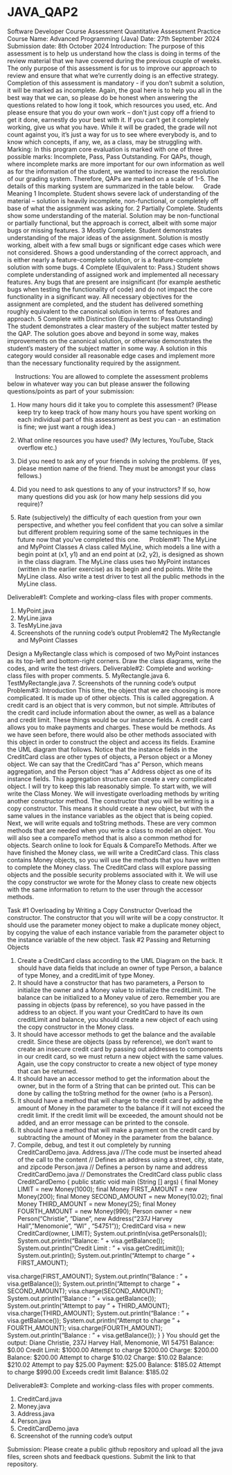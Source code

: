 # JAVA_QAP2

Software Developer Course Assessment
Quantitative Assessment Practice
Course Name: Advanced Programming (Java)
Date: 27th September 2024
Submission date: 8th October 2024
Introduction:
The purpose of this assessment is to help us understand how the class is doing in terms of the review material that we have covered during the previous couple of weeks. The only purpose of this assessment is for us to improve our approach to review and ensure that what we’re currently doing is an effective strategy. Completion of this assessment is mandatory - if you don’t submit a solution, it will be marked as incomplete. 
Again, the goal here is to help you all in the best way that we can, so please do be honest when answering the questions related to how long it took, which resources you used, etc. And please ensure that you do your own work – don't just copy off a friend to get it done, earnestly do your best with it. If you can’t get it completely working, give us what you have. While it will be graded, the grade will not count against you, it’s just a way for us to see where everybody is, and to know which concepts, if any, we, as a class, may be struggling with.
Marking: In this program core evaluation is marked with one of three possible marks: Incomplete, Pass, Pass Outstanding. For QAPs, though, where incomplete marks are more important for our own information as well as for the information of the student, we wanted to increase the resolution of our grading system. Therefore, QAPs are marked on a scale of 1-5. The details of this marking system are summarized in the table below.
 
Grade	Meaning
1	Incomplete. Student shows severe lack of understanding of the material – solution is heavily incomplete, non-functional, or completely off base of what the assignment was asking for.
2	Partially Complete. Students show some understanding of the material. Solution may be non-functional or partially functional, but the approach is correct, albeit with some major bugs or missing features.
3	Mostly Complete. Student demonstrates understanding of the major ideas of the assignment. Solution is mostly working, albeit with a few small bugs or significant edge cases which were not considered. Shows a good understanding of the correct approach, and is either nearly a feature-complete solution, or is a feature-complete solution with some bugs.
4	Complete (Equivalent to: Pass.) Student shows complete understanding of assigned work and implemented all necessary features. Any bugs that are present are insignificant (for example aesthetic bugs when testing the functionality of code) and do not impact the core functionality in a significant way. All necessary objectives for the assignment are completed, and the student has delivered something roughly equivalent to the canonical solution in terms of features and approach.
5	Complete with Distinction (Equivalent to: Pass Outstanding) The student demonstrates a clear mastery of the subject matter tested by the QAP. The solution goes above and beyond in some way, makes improvements on the canonical solution, or otherwise demonstrates the student’s mastery of the subject matter in some way. A solution in this category would consider all reasonable edge cases and implement more than the necessary functionality required by the assignment.

 
Instructions:
You are allowed to complete the assessment problems below in whatever way you can but please answer the following questions/points as part of your submission:
1.	How many hours did it take you to complete this assessment? (Please keep try to keep track of how many hours you have spent working on each individual part of this assessment as best you can - an estimation is fine; we just want a rough idea.)

2.	What online resources you have used? (My lectures, YouTube, Stack overflow etc.)

3.	Did you need to ask any of your friends in solving the problems. (If yes, please mention name of the friend. They must be amongst your class fellows.)

4.	Did you need to ask questions to any of your instructors? If so, how many questions did you ask (or how many help sessions did you require)?

5.	Rate (subjectively) the difficulty of each question from your own perspective, and whether you feel confident that you can solve a similar but different problem requiring some of the same techniques in the future now that you’ve completed this one.
 
Problem#1:
The MyLine and MyPoint Classes
A class called MyLine, which models a line with a begin point at (x1, y1) and an end point at (x2, y2), is designed as shown in the class diagram. The MyLine class uses two MyPoint instances (written in the earlier exercise) as its begin and end points. Write the MyLine class. Also write a test driver to test all the public methods in the MyLine class.
 
Deliverable#1: 
Complete and working-class files with proper comments.
1.	MyPoint.java
2.	MyLine.java
3.	TesMyLine.java 
4.	Screenshots of the running code’s output
Problem#2
The MyRectangle and MyPoint Classes

Design a MyRectangle class which is composed of two MyPoint instances as its top-left and bottom-right corners. Draw the class diagrams, write the codes, and write the test drivers.
Deliverable#2: 
Complete and working-class files with proper comments.
5.	MyRectangle.java
6.	TestMyRectangle.java 
7.	Screenshots of the running code’s output
Problem#3: 
Introduction
This time, the object that we are choosing is more complicated. It is made up of other objects. This is called aggregation. A credit card is an object that is very common, but not simple. Attributes of the credit card include information about the owner, as well as a balance and credit limit. These things would be our instance fields. A credit card allows you to make payments and charges. These would be methods. As we have seen before, there would also be other methods associated with this object in order to construct the object and access its fields.
Examine the UML diagram that follows. Notice that the instance fields in the CreditCard class are other types of objects, a Person object or a Money object. We can say that the CreditCard “has a” Person, which means aggregation, and the Person object “has a” Address object as one of its instance fields. This aggregation structure can create a very complicated object. I will try to keep this lab reasonably simple.
To start with, we will write the Class Money. We will investigate overloading methods by writing another constructor method. The constructor that you will be writing is a copy constructor. This means it should create a new object, but with the same values in the instance variables as the object that is being copied.
Next, we will write equals and toString methods. These are very common methods that are needed when you write a class to model an object. You will also see a compareTo method that is also a common method for objects. Search online to look for Equals & CompareTo Methods.
After we have finished the Money class, we will write a CreditCard class. This class contains Money objects, so you will use the methods that you have written to complete the Money class. The CreditCard class will explore passing objects and the possible security problems associated with it. We will use the copy constructor we wrote for the Money class to create new objects with the same information to return to the user through the accessor methods.
 
Task #1 Overloading by Writing a Copy Constructor
Overload the constructor. The constructor that you will write will be a copy constructor. It should use the parameter money object to make a duplicate money object, by copying the value of each instance variable from the parameter object to the instance variable of the new object.
Task #2 Passing and Returning Objects
1. Create a CreditCard class according to the UML Diagram on the back. It should have data fields that include an owner of type Person, a balance of type Money, and a creditLimit of type Money.
2. It should have a constructor that has two parameters, a Person to initialize the owner and a Money value to initialize the creditLimit. The balance can be initialized to a Money value of zero. Remember you are passing in objects (pass by reference), so you have passed in the address to an object. If you want your
CreditCard to have its own creditLimit and balance, you should create a new object of each using the copy constructor in the Money class.
3. It should have accessor methods to get the balance and the available credit. Since these are objects (pass by reference), we don’t want to create an insecure credit card by passing out addresses to components in our credit card, so we must return a new object with the same values. Again, use the copy constructor
to create a new object of type money that can be returned.
4. It should have an accessor method to get the information about the owner, but in the form of a String that can be printed out. This can be done by calling the toString method for the owner (who is a Person).
5. It should have a method that will charge to the credit card by adding the amount of Money in the parameter to the balance if it will not exceed the credit limit. If the credit limit will be exceeded, the amount should not be added, and an error message can be printed to the console.
6. It should have a method that will make a payment on the credit card by subtracting the amount of Money in the parameter from the balance.
7. Compile, debug, and test it out completely by running CreditCardDemo.java.
Address.java
//The code must be inserted ahead of the call to the content
// Defines an address using a street, city, state, and zipcode
Person.java
// Defines a person by name and address
CreditCardDemo.java
// Demonstrates the CreditCard class
public class CreditCardDemo
{
public static void main (String [] args)
{
final Money LIMIT = new Money(1000);
final Money FIRST_AMOUNT = new Money(200);
final Money SECOND_AMOUNT = new Money(10.02);
final Money THIRD_AMOUNT = new Money(25);
final Money FOURTH_AMOUNT = new Money(990);
Person owner = new Person(“Christie”, “Diane”,
new Address(“237J Harvey Hall”,”Menomonie”,
“WI” , “54751”));
CreditCard visa = new CreditCard(owner, LIMIT);
System.out.println(visa.getPersonals());
System.out.println(“Balance: ” + visa.getBalance());
System.out.println(“Credit Limit : ” + visa.getCreditLimit());
System.out.println();
System.out.println(“Attempt to charge ” + FIRST_AMOUNT);

visa.charge(FIRST_AMOUNT);
System.out.println(“Balance : ” + visa.getBalance());
System.out.println(“Attempt to charge ” + SECOND_AMOUNT);
visa.charge(SECOND_AMOUNT);
System.out.println(“Balance : ” + visa.getBalance());
System.out.println(“Attempt to pay ” + THIRD_AMOUNT);
visa.charge(THIRD_AMOUNT);
System.out.println(“Balance : ” + visa.getBalance());
System.out.println(“Attempt to charge ” + FOURTH_AMOUNT);
visa.charge(FOURTH_AMOUNT);
System.out.println(“Balance : ” + visa.getBalance());
}
}
You should get the output:
Diane Christie, 237J Harvey Hall, Menomonie, WI
54751
Balance: $0.00
Credit Limit: $1000.00
Attempt to charge $200.00
Charge: $200.00
Balance: $200.00
Attempt to charge $10.02
Charge: $10.02
Balance: $210.02
Attempt to pay $25.00
Payment: $25.00
Balance: $185.02
Attempt to charge $990.00
Exceeds credit limit
Balance: $185.02

Deliverable#3: 
Complete and working-class files with proper comments.
1.	CreditCard.java
2.	Money.java 
3.	Address.java
4.	Person.java
5.	CreditCardDemo.java
6.	Screenshot of the running code’s output

Submission:
Please create a public github repository and upload all the java files, screen shots and feedback questions. Submit the link to that repository.
